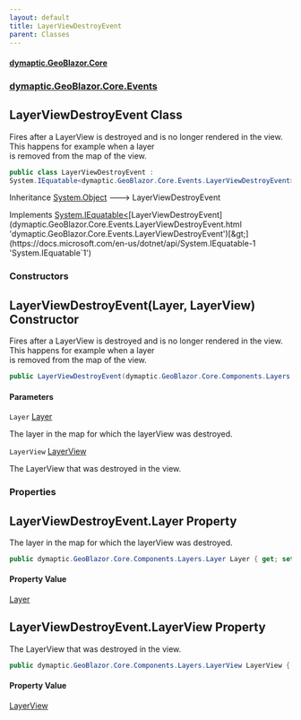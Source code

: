 ```yaml
---
layout: default
title: LayerViewDestroyEvent
parent: Classes
---
```

#### [dymaptic.GeoBlazor.Core](index.html 'index')
### [dymaptic.GeoBlazor.Core.Events](index.html#dymaptic.GeoBlazor.Core.Events 'dymaptic.GeoBlazor.Core.Events')

## LayerViewDestroyEvent Class

Fires after a LayerView is destroyed and is no longer rendered in the view. This happens for example when a layer  
is removed from the map of the view.

```csharp
public class LayerViewDestroyEvent :
System.IEquatable<dymaptic.GeoBlazor.Core.Events.LayerViewDestroyEvent>
```

Inheritance [System.Object](https://docs.microsoft.com/en-us/dotnet/api/System.Object 'System.Object') &#129106; LayerViewDestroyEvent

Implements [System.IEquatable&lt;](https://docs.microsoft.com/en-us/dotnet/api/System.IEquatable-1 'System.IEquatable`1')[LayerViewDestroyEvent](dymaptic.GeoBlazor.Core.Events.LayerViewDestroyEvent.html 'dymaptic.GeoBlazor.Core.Events.LayerViewDestroyEvent')[&gt;](https://docs.microsoft.com/en-us/dotnet/api/System.IEquatable-1 'System.IEquatable`1')
### Constructors

<a name='dymaptic.GeoBlazor.Core.Events.LayerViewDestroyEvent.LayerViewDestroyEvent(dymaptic.GeoBlazor.Core.Components.Layers.Layer,dymaptic.GeoBlazor.Core.Components.Layers.LayerView)'></a>

## LayerViewDestroyEvent(Layer, LayerView) Constructor

Fires after a LayerView is destroyed and is no longer rendered in the view. This happens for example when a layer  
is removed from the map of the view.

```csharp
public LayerViewDestroyEvent(dymaptic.GeoBlazor.Core.Components.Layers.Layer Layer, dymaptic.GeoBlazor.Core.Components.Layers.LayerView LayerView);
```
#### Parameters

<a name='dymaptic.GeoBlazor.Core.Events.LayerViewDestroyEvent.LayerViewDestroyEvent(dymaptic.GeoBlazor.Core.Components.Layers.Layer,dymaptic.GeoBlazor.Core.Components.Layers.LayerView).Layer'></a>

`Layer` [Layer](dymaptic.GeoBlazor.Core.Components.Layers.Layer.html 'dymaptic.GeoBlazor.Core.Components.Layers.Layer')

The layer in the map for which the layerView was destroyed.

<a name='dymaptic.GeoBlazor.Core.Events.LayerViewDestroyEvent.LayerViewDestroyEvent(dymaptic.GeoBlazor.Core.Components.Layers.Layer,dymaptic.GeoBlazor.Core.Components.Layers.LayerView).LayerView'></a>

`LayerView` [LayerView](dymaptic.GeoBlazor.Core.Components.Layers.LayerView.html 'dymaptic.GeoBlazor.Core.Components.Layers.LayerView')

The LayerView that was destroyed in the view.
### Properties

<a name='dymaptic.GeoBlazor.Core.Events.LayerViewDestroyEvent.Layer'></a>

## LayerViewDestroyEvent.Layer Property

The layer in the map for which the layerView was destroyed.

```csharp
public dymaptic.GeoBlazor.Core.Components.Layers.Layer Layer { get; set; }
```

#### Property Value
[Layer](dymaptic.GeoBlazor.Core.Components.Layers.Layer.html 'dymaptic.GeoBlazor.Core.Components.Layers.Layer')

<a name='dymaptic.GeoBlazor.Core.Events.LayerViewDestroyEvent.LayerView'></a>

## LayerViewDestroyEvent.LayerView Property

The LayerView that was destroyed in the view.

```csharp
public dymaptic.GeoBlazor.Core.Components.Layers.LayerView LayerView { get; set; }
```

#### Property Value
[LayerView](dymaptic.GeoBlazor.Core.Components.Layers.LayerView.html 'dymaptic.GeoBlazor.Core.Components.Layers.LayerView')
